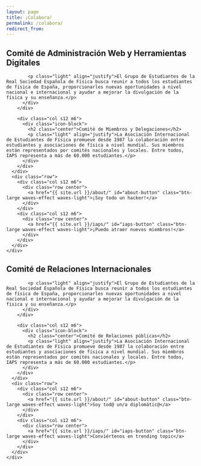 ```yaml
---
layout: page
title: ¡Colabora!
permalink: /colabora/
redirect_from:
---
```

<div class="no-pad-top">
<div class="container">
    <div class="section">
      <!--   Icon Section   -->
      <div class="row">
        <div class="col s12 m6">
          <div class="icon-block">
            <h2 class="center">Comité de Administración Web y Herramientas Digitales</h2>

            <p class="light" align="justify">El Grupo de Estudiantes de la Real Sociedad Española de Física busca reunir a todos los estudiantes de física de España, proporcionarles nuevas oportunidades a nivel nacional e internacional y ayudar a mejorar la divulgación de la física y su enseñanza.</p>
          </div>
        </div>

        <div class="col s12 m6">
          <div class="icon-block">
            <h2 class="center">Comité de Miembros y Delegaciones</h2>
            <p class="light" align="justify">La Asociación Internacional de Estudiantes de Física promueve desde 1987 la colaboración entre estudiantes y asociaciones de física a nivel mundial. Sus miembros están representados por comités nacionales y locales. Entre todos, IAPS representa a más de 60.000 estudiantes.</p>
          </div>
        </div>
      </div>
      <div class="row">
        <div class="col s12 m6">
          <div class="row center">
            <a href="{{ site.url }}/about/" id="about-button" class="btn-large waves-effect waves-light">¡Soy todo un hacker!</a>
          </div>
        </div>
        <div class="col s12 m6">
          <div class="row center">
            <a href="{{ site.url }}/iaps/" id="iaps-button" class="btn-large waves-effect waves-light">¡Puedo atraer nuevos miembros!</a>
          </div>
        </div>
      </div>
    </div>
    
<div class="container">
    <div class="section">
      <!--   Icon Section   -->
      <div class="row">
        <div class="col s12 m6">
          <div class="icon-block">
            <h2 class="center">Comité de Relaciones Internacionales</h2>

            <p class="light" align="justify">El Grupo de Estudiantes de la Real Sociedad Española de Física busca reunir a todos los estudiantes de física de España, proporcionarles nuevas oportunidades a nivel nacional e internacional y ayudar a mejorar la divulgación de la física y su enseñanza.</p>
          </div>
        </div>

        <div class="col s12 m6">
          <div class="icon-block">
            <h2 class="center">Comité de Relaciones públicas</h2>
            <p class="light" align="justify">La Asociación Internacional de Estudiantes de Física promueve desde 1987 la colaboración entre estudiantes y asociaciones de física a nivel mundial. Sus miembros están representados por comités nacionales y locales. Entre todos, IAPS representa a más de 60.000 estudiantes.</p>
          </div>
        </div>
      </div>
      <div class="row">
        <div class="col s12 m6">
          <div class="row center">
            <a href="{{ site.url }}/about/" id="about-button" class="btn-large waves-effect waves-light">Soy tod@ un/a diplomátic@</a>
          </div>
        </div>
        <div class="col s12 m6">
          <div class="row center">
            <a href="{{ site.url }}/iaps/" id="iaps-button" class="btn-large waves-effect waves-light">Conviértenos en trending topic</a>
          </div>
        </div>
      </div>
    </div>
</div>
